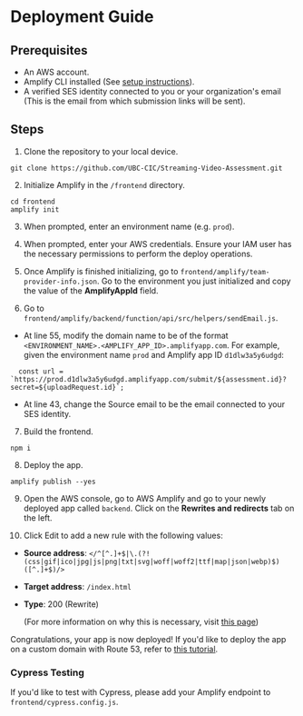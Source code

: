 # Deployment Guide

## Prerequisites

- An AWS account.
- Amplify CLI installed (See [setup instructions](https://docs.amplify.aws/javascript/tools/cli/start/set-up-cli/)).
- A verified SES identity connected to you or your organization's email (This is the email from which submission links will be sent).

## Steps

1. Clone the repository to your local device.

```
git clone https://github.com/UBC-CIC/Streaming-Video-Assessment.git
```

2. Initialize Amplify in the `/frontend` directory.

```
cd frontend
amplify init
```

3. When prompted, enter an environment name (e.g. `prod`).

4. When prompted, enter your AWS credentials. Ensure your IAM user has the necessary permissions to perform the deploy operations.

5. Once Amplify is finished initializing, go to `frontend/amplify/team-provider-info.json`. Go to the environment you just initialized and copy the value of the **AmplifyAppId** field.

6. Go to `frontend/amplify/backend/function/api/src/helpers/sendEmail.js`.
- At line 55, modify the domain name to be of the format `<ENVIRONMENT_NAME>.<AMPLIFY_APP_ID>.amplifyapp.com`. For example, given the environment name `prod` and Amplify app ID `d1dlw3a5y6udgd`:

```
  const url = `https://prod.d1dlw3a5y6udgd.amplifyapp.com/submit/${assessment.id}?secret=${uploadRequest.id}`;
```

- At line 43, change the Source email to be the email connected to your SES identity.

7. Build the frontend.

```
npm i
```

8. Deploy the app.

```
amplify publish --yes
```

9. Open the AWS console, go to AWS Amplify and go to your newly deployed app called `backend`. Click on the **Rewrites and redirects** tab on the left.

10. Click Edit to add a new rule with the following values:
- **Source address**: `</^[^.]+$|\.(?!(css|gif|ico|jpg|js|png|txt|svg|woff|woff2|ttf|map|json|webp)$)([^.]+$)/>`
- **Target address**: `/index.html`
- **Type**: 200 (Rewrite)

    (For more information on why this is necessary, visit [this page](https://docs.aws.amazon.com/amplify/latest/userguide/redirects.html#redirects-for-single-page-web-apps-spa))

Congratulations, your app is now deployed! If you'd like to deploy the app on a custom domain with Route 53, refer to [this tutorial](https://docs.aws.amazon.com/amplify/latest/userguide/custom-domains.html).

### Cypress Testing

If you'd like to test with Cypress, please add your Amplify endpoint to `frontend/cypress.config.js`.